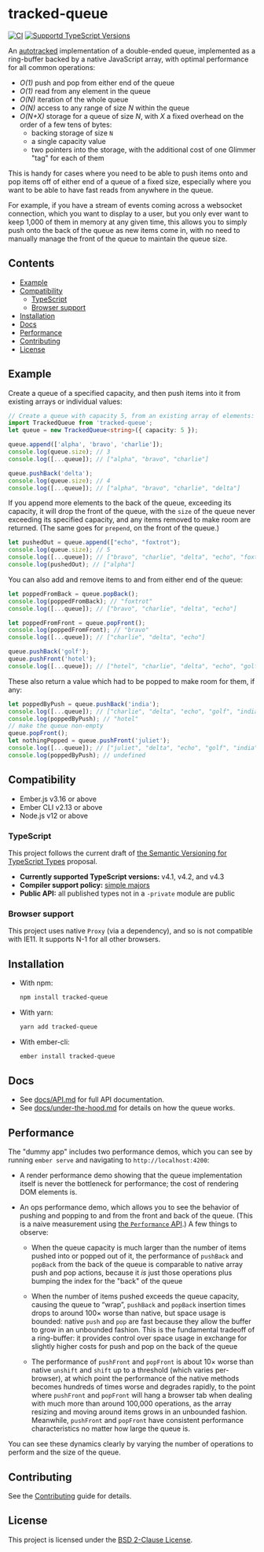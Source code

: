 # tracked-queue

<!--[![npm(https://img.shields.io/npm/v/tracked-queue.svg])](https://www.npmjs.com/package/tracked-queue)-->

[![CI](https://github.com/linkedin/tracked-queue/actions/workflows/CI.yml/badge.svg)](https://github.com/linkedin/tracked-queue/actions/workflows/CI.yml) [![Supportd TypeScript Versions](https://img.shields.io/badge/TypeScript-4.1%20%7C%204.2%20%7C%204.3%20%7C%20next-3178c6)](https://github.com/linkedin/tracked-queue/blob/main/.github/workflows/CI.yml#L82) <!--[![Nightly TypeScript Run](https://github.com/linkedin/tracked-queue/actions/workflows/Nightly%20TypeScript%20Run.yml/badge.svg)](https://github.com/linkedin/tracked-queue/actions/workflows/Nightly%20TypeScript%20Run.yml)-->

An [autotracked](https://v5.chriskrycho.com/journal/autotracking-elegant-dx-via-cutting-edge-cs/) implementation of a double-ended queue, implemented as a ring-buffer backed by a native JavaScript array, with optimal performance for all common operations:

- _O(1)_ push and pop from either end of the queue
- _O(1)_ read from any element in the queue
- _O(N)_ iteration of the whole queue
- _O(N)_ access to any range of size _N_ within the queue
- _O(N+X)_ storage for a queue of size _N_, with _X_ a fixed overhead on the order of a few tens of bytes:
  - backing storage of size `N`
  - a single capacity value
  - two pointers into the storage, with the additional cost of one Glimmer "tag" for each of them

This is handy for cases where you need to be able to push items onto and pop items off of either end of a queue of a fixed size, especially where you want to be able to have fast reads from anywhere in the queue.

For example, if you have a stream of events coming across a websocket connection, which you want to display to a user, but you only ever want to keep 1,000 of them in memory at any given time, this allows you to simply push onto the back of the queue as new items come in, with no need to manually manage the front of the queue to maintain the queue size.

<!-- omit in toc -->
## Contents

- [Example](#example)
- [Compatibility](#compatibility)
  - [TypeScript](#typescript)
  - [Browser support](#browser-support)
- [Installation](#installation)
- [Docs](#docs)
- [Performance](#performance)
- [Contributing](#contributing)
- [License](#license)

## Example

Create a queue of a specified capacity, and then push items into it from existing arrays or individual values:

```ts
// Create a queue with capacity 5, from an existing array of elements:
import TrackedQueue from 'tracked-queue';
let queue = new TrackedQueue<string>({ capacity: 5 });

queue.append(['alpha', 'bravo', 'charlie']);
console.log(queue.size); // 3
console.log([...queue]); // ["alpha", "bravo", "charlie"]

queue.pushBack('delta');
console.log(queue.size); // 4
console.log([...queue]); // ["alpha", "bravo", "charlie", "delta"]
```

If you append more elements to the back of the queue, exceeding its capacity, it will drop the front of the queue, with the `size` of the queue never exceeding its specified capacity, and any items removed to make room are returned. (The same goes for `prepend`, on the front of the queue.)

```ts
let pushedOut = queue.append(["echo", "foxtrot");
console.log(queue.size); // 5
console.log([...queue]); // ["bravo", "charlie", "delta", "echo", "foxtrot"]
console.log(pushedOut); // ["alpha"]
```

You can also add and remove items to and from either end of the queue:

```ts
let poppedFromBack = queue.popBack();
console.log(poppedFromBack); // "foxtrot"
console.log([...queue]); // ["bravo", "charlie", "delta", "echo"]

let poppedFromFront = queue.popFront();
console.log(poppedFromFront); // "bravo"
console.log([...queue]); // ["charlie", "delta", "echo"]

queue.pushBack('golf');
queue.pushFront('hotel');
console.log([...queue]); // ["hotel", "charlie", "delta", "echo", "golf"]
```

These also return a value which had to be popped to make room for them, if any:

```ts
let poppedByPush = queue.pushBack('india');
console.log([...queue]); // ["charlie", "delta", "echo", "golf", "india"]
console.log(poppedByPush); // "hotel"
// make the queue non-empty
queue.popFront();
let nothingPopped = queue.pushFront('juliet');
console.log([...queue]); // ["juliet", "delta", "echo", "golf", "india"]
console.log(poppedByPush); // undefined
```

## Compatibility

- Ember.js v3.16 or above
- Ember CLI v2.13 or above
- Node.js v12 or above

### TypeScript

This project follows the current draft of [the Semantic Versioning for TypeScript Types][semver] proposal.

- **Currently supported TypeScript versions:** v4.1, v4.2, and v4.3
- **Compiler support policy:** [simple majors][sm]
- **Public API:** all published types not in a `-private` module are public

[semver]: https://github.com/chriskrycho/ember-rfcs/blob/semver-for-ts/text/0730-semver-for-ts.md
[sm]: https://github.com/chriskrycho/ember-rfcs/blob/semver-for-ts/text/0730-semver-for-ts.md#simple-majors

### Browser support

This project uses native `Proxy` (via a dependency), and so is not compatible with IE11. It supports N-1 for all other browsers.

## Installation

- With npm:

  ```sh
  npm install tracked-queue
  ```

- With yarn:

  ```sh
  yarn add tracked-queue
  ```

- With ember-cli:

  ```sh
  ember install tracked-queue
  ```

## Docs

- See [docs/API.md](./docs/API.md) for full API documentation.
- See [docs/under-the-hood.md](./docs/under-the-hood.md) for details on how the queue works.

## Performance

The "dummy app" includes two performance demos, which you can see by running `ember serve` and navigating to `http://localhost:4200`:

- A render performance demo showing that the queue implementation itself is never the bottleneck for performance; the cost of rendering DOM elements is.

- An ops performance demo, which allows you to see the behavior of pushing and popping to and from the front and back of the queue. (This is a naive measurement using [the `Performance` API][perf-api].) A few things to observe:

  - When the queue capacity is much larger than the number of items pushed into or popped out of it, the performance of `pushBack` and `popBack` from the back of the queue is comparable to native array push and pop actions, because it _is_ just those operations plus bumping the index for the "back" of the queue

  - When the number of items pushed exceeds the queue capacity, causing the queue to “wrap”, `pushBack` and `popBack` insertion times drops to around 100× worse than native, but space usage is bounded: native `push` and `pop` are fast because they allow the buffer to grow in an unbounded fashion. This is the fundamental tradeoff of a ring-buffer: it provides control over space usage in exchange for slightly higher costs for push and pop on the back of the queue

  - The performance of `pushFront` and `popFront` is about 10× worse than native `unshift` and `shift` up to a threshold (which varies per-browser), at which point the performance of the native methods becomes hundreds of times worse and degrades rapidly, to the point where `pushFront` and `popFront` will hang a browser tab when dealing with much more than around 100,000 operations, as the array resizing and moving around items grows in an unbounded fashion. Meanwhile, `pushFront` and `popFront` have consistent performance characteristics no matter how large the queue is.

You can see these dynamics clearly by varying the number of operations to perform and the size of the queue.

[perf-api]: http://developer.mozilla.org/en-US/docs/Web/API/Performance

## Contributing

See the [Contributing](CONTRIBUTING.md) guide for details.

## License

This project is licensed under the [BSD 2-Clause License](LICENSE.md).
